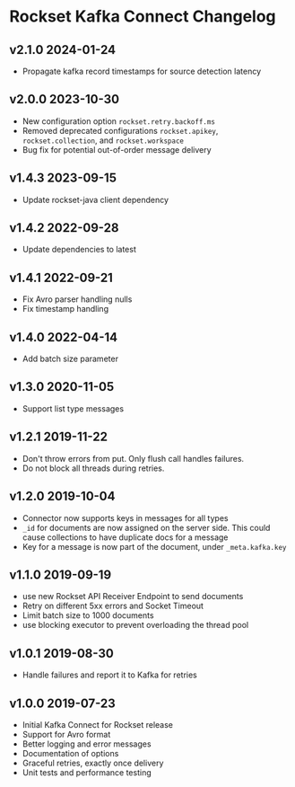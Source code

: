 # Rockset Kafka Connect Changelog

## v2.1.0 2024-01-24
- Propagate kafka record timestamps for source detection latency

## v2.0.0 2023-10-30
- New configuration option `rockset.retry.backoff.ms`
- Removed deprecated configurations `rockset.apikey`, `rockset.collection`, and `rockset.workspace`
- Bug fix for potential out-of-order message delivery

## v1.4.3 2023-09-15
- Update rockset-java client dependency

## v1.4.2 2022-09-28
- Update dependencies to latest

## v1.4.1 2022-09-21

- Fix Avro parser handling nulls
- Fix timestamp handling

## v1.4.0 2022-04-14
- Add batch size parameter

## v1.3.0 2020-11-05
- Support list type messages

## v1.2.1 2019-11-22
- Don't throw errors from put. Only flush call handles failures.
- Do not block all threads during retries.

## v1.2.0 2019-10-04
- Connector now supports keys in messages for all types
- `_id` for documents are now assigned on the server side. This could cause collections to have duplicate docs for a message
- Key for a message is now part of the document, under `_meta.kafka.key`

## v1.1.0 2019-09-19
- use new Rockset API Receiver Endpoint to send documents
- Retry on different 5xx errors and Socket Timeout
- Limit batch size to 1000 documents
- use blocking executor to prevent overloading the thread pool

## v1.0.1 2019-08-30
- Handle failures and report it to Kafka for retries

## v1.0.0 2019-07-23

- Initial Kafka Connect for Rockset release
- Support for Avro format
- Better logging and error messages
- Documentation of options
- Graceful retries, exactly once delivery
- Unit tests and performance testing 
